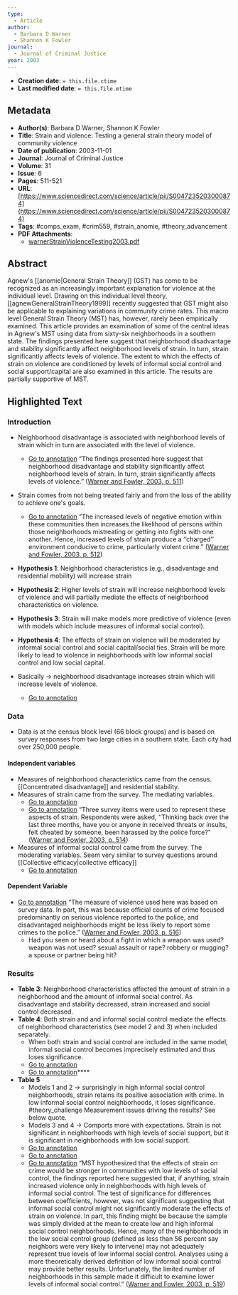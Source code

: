```yaml
---
type:
  - Article
author:
  - Barbara D Warner
  - Shannon K Fowler
journal:
  - Journal of Criminal Justice
year: 2003
---
```


* **Creation date**: `= this.file.ctime`
* **Last modified date**: `= this.file.mtime`

## Metadata

* **Author(s)**: Barbara D Warner, Shannon K Fowler
* **Title**: Strain and violence: Testing a general strain theory model of community violence
* **Date of publication**: 2003-11-01
* **Journal**: Journal of Criminal Justice
* **Volume**: 31
* **Issue**: 6
* **Pages**: 511-521
* **URL**: [https://www.sciencedirect.com/science/article/pii/S0047235203000874](https://www.sciencedirect.com/science/article/pii/S0047235203000874)
* **Tags**: #comps_exam, #crim559, #strain_anomie, #theory_advancement
* **PDF Attachments**:
  * [warnerStrainViolenceTesting2003.pdf](zotero://open-pdf/library/items/CE847SIQ)

## Abstract

Agnew's [[anomie|General Strain Theory]] (GST) has come to be recognized as an increasingly important explanation for violence at the individual level. Drawing on this individual level theory, [[agnewGeneralStrainTheory1999]] recently suggested that GST might also be applicable to explaining variations in community crime rates. This macro level General Strain Theory (MST) has, however, rarely been empirically examined. This article provides an examination of some of the central ideas in Agnew's MST using data from sixty-six neighborhoods in a southern state. The findings presented here suggest that neighborhood disadvantage and stability significantly affect neighborhood levels of strain. In turn, strain significantly affects levels of violence. The extent to which the effects of strain on violence are conditioned by levels of informal social control and social support/capital are also examined in this article. The results are partially supportive of MST.

## Highlighted Text

### Introduction

* Neighborhood disadvantage is associated with neighborhood levels of strain which in turn are associated with the level of violence.
	* [Go to annotation](zotero://open-pdf/library/items/CE847SIQ?page=511&annotation=SYQ2STN5) “The findings presented here suggest that neighborhood disadvantage and stability significantly affect neighborhood levels of strain. In turn, strain significantly affects levels of violence.” ([Warner and Fowler, 2003, p. 511](zotero://select/library/items/3HZVH97G))
	  
* Strain comes from not being treated fairly and from the loss of the ability to achieve one's goals.
	* [Go to annotation](zotero://open-pdf/library/items/CE847SIQ?page=512&annotation=ASVW9JXC) “The increased levels of negative emotion within these communities then increases the likelihood of persons within those neighborhoods mistreating or getting into fights with one another. Hence, increased levels of strain produce a ‘‘charged’’ environment conducive to crime, particularly violent crime.” ([Warner and Fowler, 2003, p. 512](zotero://select/library/items/3HZVH97G))
	  
* **Hypothesis 1**: Neighborhood characteristics (e.g., disadvantage and residential mobility) will increase strain
* **Hypothesis 2**: Higher levels of strain will increase neighborhood levels of violence and will partially mediate the effects of neighborhood characteristics on violence.
* **Hypothesis 3**: Strain will make models more predictive of violence (even with models which include measures of informal social control).
* **Hypothesis 4**: The effects of strain on violence will be moderated by informal social control and social capital/social ties. Strain will be more likely to lead to violence in neighborhoods with low informal social control and low social capital.
* Basically -> neighborhood disadvantage increases strain which will increase levels of violence.
	* [Go to annotation](zotero://open-pdf/library/items/CE847SIQ?page=513&annotation=BAGRBAP4)

### Data

* Data is at the census block level (66 block groups) and is based on survey responses from two large cities in a southern state. Each city had over 250,000 people.

#### Independent variables

* Measures of neighborhood characteristics came from the census. [[Concentrated disadvantage]] and residential stability.
* Measures of strain came from the survey. The mediating variables.
	* [Go to annotation](zotero://open-pdf/library/items/CE847SIQ?page=514&annotation=ZK5TB6RX)
	* [Go to annotation](zotero://open-pdf/library/items/CE847SIQ?page=514&annotation=JZU34BPT) “Three survey items were used to represent these aspects of strain. Respondents were asked, ‘‘Thinking back over the last three months, have you or anyone in received threats or insults, felt cheated by someone, been harassed by the police force?” ([Warner and Fowler, 2003, p. 514](zotero://select/library/items/3HZVH97G))
* Measures of informal social control came from the survey. The moderating variables. Seem very similar to survey questions around [[Collective efficacy|collective efficacy]]
	* [Go to annotation](zotero://open-pdf/library/items/CE847SIQ?page=515&annotation=LX5L6IJX)

#### Dependent Variable

* [Go to annotation](zotero://open-pdf/library/items/CE847SIQ?page=516&annotation=BW5UQRVU) “The measure of violence used here was based on survey data. In part, this was because official counts of crime focused predominantly on serious violence reported to the police, and disadvantaged neighborhoods might be less likely to report some crimes to the police.” ([Warner and Fowler, 2003, p. 516](zotero://select/library/items/3HZVH97G))
	* Had you seen or heard about a fight in which a weapon was used? weapon was not used? sexual assault or rape? robbery or mugging? a spouse or partner being hit?

### Results

* **Table 3**: Neighborhood characteristics affected the amount of strain in a neighborhood and the amount of informal social control. As disadvantage and stability decreased, strain increased and social control decreased.
* **Table 4**: Both strain and and informal social control mediate the effects of neighborhood characteristics (see model 2 and 3) when included separately.
	* When both strain and social control are included in the same model, informal social control becomes imprecisely estimated and thus loses significance.
	* [Go to annotation](zotero://open-pdf/library/items/CE847SIQ?page=517&annotation=GE8X93HA)
	* [Go to annotation](zotero://open-pdf/library/items/CE847SIQ?page=517&annotation=ZTGFM8YT)****
* **Table 5**
	* Models 1 and 2 -> surprisingly in high informal social control neighborhoods, strain retains its positive association with crime. In low informal social control neighborhoods, it loses significance. #theory_challenge Measurement issues driving the results? See below quote.
	* Models 3 and 4 -> Comports more with expectations. Strain is not significant in neighborhoods with high levels of social support, but it is significant in neighborhoods with low social support.
	* [Go to annotation](zotero://open-pdf/library/items/CE847SIQ?page=518&annotation=SKQ9YCC6)
	* [Go to annotation](zotero://open-pdf/library/items/CE847SIQ?page=518&annotation=MSVJ5GCS)
	* [Go to annotation](zotero://open-pdf/library/items/CE847SIQ?page=519&annotation=WY4BFS6N) “MST hypothesized that the effects of strain on crime would be stronger in communities with low levels of social control, the findings reported here suggested that, if anything, strain increased violence only in neighborhoods with high levels of informal social control. The test of significance for differences between coefficients, however, was not significant suggesting that informal social control might not significantly moderate the effects of strain on violence. In part, this finding might be because the sample was simply divided at the mean to create low and high informal social control neighborhoods. Hence, many of the neighborhoods in the low social control group (defined as less than 56 percent say neighbors were very likely to intervene) may not adequately represent true levels of low informal social control. Analyses using a more theoretically derived definition of low informal social control may provide better results. Unfortunately, the limited number of neighborhoods in this sample made it difficult to examine lower levels of informal social control.” ([Warner and Fowler, 2003, p. 519](zotero://select/library/items/3HZVH97G))